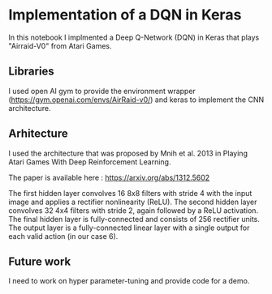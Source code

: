 # Implementation of a DQN in Keras

In this notebook I implmented a Deep Q-Network (DQN) in Keras that plays "Airraid-V0" from Atari Games.

## Libraries

I used open AI gym to provide the environment wrapper (https://gym.openai.com/envs/AirRaid-v0/) and keras to implement the CNN architecture.

## Arhitecture

I used the architecture that was proposed by Mnih et al. 2013 in Playing Atari Games With Deep Reinforcement Learning.

The paper is available here : https://arxiv.org/abs/1312.5602

The first hidden layer convolves 16 8x8 filters with stride 4 with the input image and applies a rectifier nonlinearity (ReLU). The second
hidden layer convolves 32 4x4 filters with stride 2, again followed by a ReLU activation. The final hidden layer is fully-connected and consists of 256 rectifier units. The output layer is a fully-connected linear layer with a single output for each valid action (in our case 6).

## Future work

I need to work on hyper parameter-tuning and provide code for a demo.
